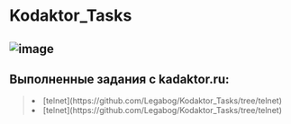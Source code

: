# Kodaktor_Tasks
![image](https://user-images.githubusercontent.com/44378669/72217498-aecb6b00-353f-11ea-8834-3fdd638783ad.png)
---------------------------------
Выполненные задания с kadaktor.ru:
---------------------------------
><li> [telnet](https://github.com/Legabog/Kodaktor_Tasks/tree/telnet)
><li> [telnet](https://github.com/Legabog/Kodaktor_Tasks/tree/telnet)

